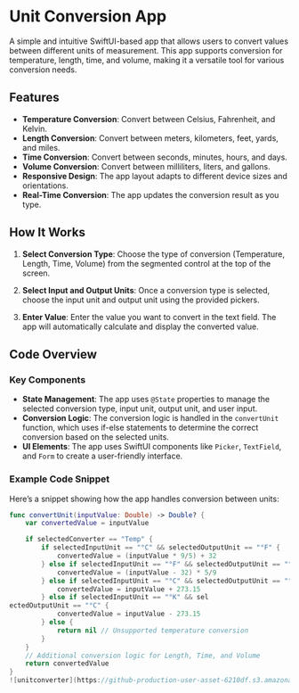 # Unit Conversion App

A simple and intuitive SwiftUI-based app that allows users to convert values between different units of measurement. This app supports conversion for temperature, length, time, and volume, making it a versatile tool for various conversion needs.

## Features

- **Temperature Conversion**: Convert between Celsius, Fahrenheit, and Kelvin.
- **Length Conversion**: Convert between meters, kilometers, feet, yards, and miles.
- **Time Conversion**: Convert between seconds, minutes, hours, and days.
- **Volume Conversion**: Convert between milliliters, liters, and gallons.
- **Responsive Design**: The app layout adapts to different device sizes and orientations.
- **Real-Time Conversion**: The app updates the conversion result as you type.

## How It Works

1. **Select Conversion Type**: Choose the type of conversion (Temperature, Length, Time, Volume) from the segmented control at the top of the screen.

2. **Select Input and Output Units**: Once a conversion type is selected, choose the input unit and output unit using the provided pickers.

3. **Enter Value**: Enter the value you want to convert in the text field. The app will automatically calculate and display the converted value.

## Code Overview

### Key Components

- **State Management**: The app uses `@State` properties to manage the selected conversion type, input unit, output unit, and user input.
- **Conversion Logic**: The conversion logic is handled in the `convertUnit` function, which uses if-else statements to determine the correct conversion based on the selected units.
- **UI Elements**: The app uses SwiftUI components like `Picker`, `TextField`, and `Form` to create a user-friendly interface.

### Example Code Snippet

Here’s a snippet showing how the app handles conversion between units:

```swift
func convertUnit(inputValue: Double) -> Double? {
    var convertedValue = inputValue

    if selectedConverter == "Temp" {
        if selectedInputUnit == "°C" && selectedOutputUnit == "°F" {
            convertedValue = (inputValue * 9/5) + 32
        } else if selectedInputUnit == "°F" && selectedOutputUnit == "°C" {
            convertedValue = (inputValue - 32) * 5/9
        } else if selectedInputUnit == "°C" && selectedOutputUnit == "°K" {
            convertedValue = inputValue + 273.15
        } else if selectedInputUnit == "°K" && sel
ectedOutputUnit == "°C" {
            convertedValue = inputValue - 273.15
        } else {
            return nil // Unsupported temperature conversion
        }
    }
    // Additional conversion logic for Length, Time, and Volume
    return convertedValue
}
![unitconverter](https://github-production-user-asset-6210df.s3.amazonaws.com/49301530/361158401-99e13704-459f-44d5-8470-c8b48f4178a8.png?X-Amz-Algorithm=AWS4-HMAC-SHA256&X-Amz-Credential=AKIAVCODYLSA53PQK4ZA%2F20240824%2Fus-east-1%2Fs3%2Faws4_request&X-Amz-Date=20240824T171647Z&X-Amz-Expires=300&X-Amz-Signature=e11f2862b7536eba95d52278a3167051a00b4cd30d07ecf1742c5b989f0cc85e&X-Amz-SignedHeaders=host&actor_id=49301530&key_id=0&repo_id=847013290)

